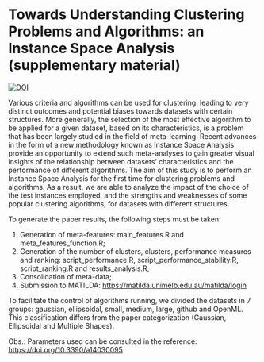# Towards Understanding Clustering Problems and Algorithms: an Instance Space Analysis (supplementary material)

<a href="https://doi.org/10.5281/zenodo.4647985"><img src="https://zenodo.org/badge/DOI/10.5281/zenodo.4647985.svg" alt="DOI"></a>

Various criteria and algorithms can be used for clustering, leading to very distinct outcomes and potential biases towards datasets with certain structures. More generally, the selection of the most effective algorithm to be applied for a given dataset, based on its characteristics, is a problem that has been largely studied in the field of meta-learning. Recent advances in the form of a new methodology known as Instance Space Analysis provide an opportunity to extend such meta-analyses to gain greater visual insights of the relationship between datasets’ characteristics and the performance of different algorithms. The aim of this study is to perform an Instance Space Analysis for the first time for clustering problems and algorithms. As a result, we are able to analyze the impact of the choice of the test instances employed, and the strengths and weaknesses of some popular clustering algorithms, for datasets with different structures. 

To generate the paper results, the following steps must be taken:

1) Generation of meta-features: main_features.R and meta_features_function.R;
2) Generation of the number of clusters, clusters, performance measures and ranking: script_performance.R, script_performance_stability.R, script_ranking.R and results_analysis.R;
3) Consolidation of meta-data;
4) Submission to MATILDA: https://matilda.unimelb.edu.au/matilda/login 

To facilitate the control of algorithms running, we divided the datasets in 7 groups: gaussian, ellipsoidal, small, medium, large, github and OpenML. This classification differs from the paper categorization (Gaussian, Ellipsoidal and Multiple Shapes).

Obs.: Parameters used can be consulted in the reference: https://doi.org/10.3390/a14030095


